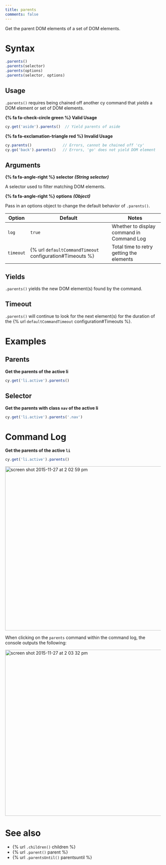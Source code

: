 ```yaml
---
title: parents
comments: false
---
```


Get the parent DOM elements of a set of DOM elements.

# Syntax

```javascript
.parents()
.parents(selector)
.parents(options)
.parents(selector, options)
```

## Usage

`.parents()` requires being chained off another cy command that *yields* a DOM element or set of DOM elements.

**{% fa fa-check-circle green %} Valid Usage**

```javascript
cy.get('aside').parents()  // Yield parents of aside
```

**{% fa fa-exclamation-triangle red %} Invalid Usage**

```javascript
cy.parents()              // Errors, cannot be chained off 'cy'
cy.go('back').parents()   // Errors, 'go' does not yield DOM element
```

## Arguments

**{% fa fa-angle-right %} selector**  ***(String selector)***

A selector used to filter matching DOM elements.

**{% fa fa-angle-right %} options**  ***(Object)***

Pass in an options object to change the default behavior of `.parents()`.

Option | Default | Notes
--- | --- | ---
`log` | `true` | Whether to display command in Command Log
`timeout` | {% url `defaultCommandTimeout` configuration#Timeouts %} | Total time to retry getting the elements


## Yields

`.parents()` yields the new DOM element(s) found by the command.

## Timeout

`.parents()` will continue to look for the next element(s) for the duration of the {% url `defaultCommandTimeout` configuration#Timeouts %}.

# Examples

## Parents

**Get the parents of the active li**

```javascript
cy.get('li.active').parents()
```

## Selector

**Get the parents with class `nav` of the active li**

```javascript
cy.get('li.active').parents('.nav')
```

# Command Log

**Get the parents of the active `li`**

```javascript
cy.get('li.active').parents()
```

<img width="531" alt="screen shot 2015-11-27 at 2 02 59 pm" src="https://cloud.githubusercontent.com/assets/1271364/11447168/be286244-950f-11e5-82e8-9a2a6d1d08e8.png">

When clicking on the `parents` command within the command log, the console outputs the following:

<img width="537" alt="screen shot 2015-11-27 at 2 03 32 pm" src="https://cloud.githubusercontent.com/assets/1271364/11447171/c1ba5ef8-950f-11e5-9f2d-7fbd0b142649.png">

# See also

- {% url `.children()` children %}
- {% url `.parent()` parent %}
- {% url `.parentsUntil()` parentsuntil %}

